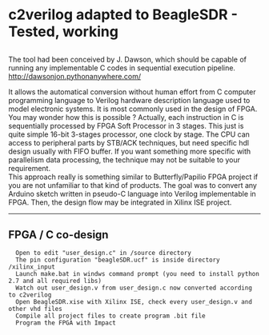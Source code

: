 # c2verilog adapted to BeagleSDR    - Tested, working

## 

The tool had been conceived by J. Dawson, which should be capable of running any implementable C codes in sequential execution pipeline.
      http://dawsonjon.pythonanywhere.com/
      
It allows the automatical conversion without human effort from C computer programming language to Verilog hardware description language used to model electronic systems. It is most commonly used in the design of FPGA. You may wonder how this is possible ? 
Actually, each instruction in C is sequentially processed by FPGA Soft Processor in 3 stages.
This just is quite simple 16-bit 3-stages processor, one clock by stage.
The CPU can access to peripheral parts by STB/ACK techniques, but need specific hdl design usually with FIFO buffer.
If you want something more specific with parallelism data processing, the technique may not be suitable to your requirement.      
This approach really is something similar to Butterfly/Papilio FPGA project if you are not unfamiliar to that kind of products.
The goal was to convert any Arduino sketch written in pseudo-C language into Verilog implementable in FPGA.
Then, the design flow may be integrated in Xilinx ISE project.

------

## FPGA / C co-design

      Open to edit "user_design.c" in /source directory
      The pin configuration "beagleSDR.ucf" is inside directory /xilinx_input
      Launch make.bat in windws command prompt (you need to install python 2.7 and all required libs)
      Watch out user_design.v from user_design.c now converted according to c2verilog
      Open BeagleSDR.xise with Xilinx ISE, check every user_design.v and other vhd files
      Compile all project files to create program .bit file
      Program the FPGA with Impact
